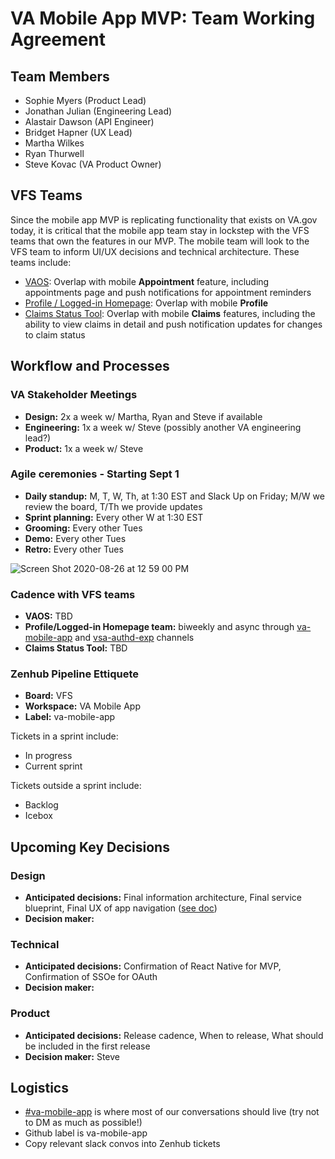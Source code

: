 # VA Mobile App MVP: Team Working Agreement

## Team Members
- Sophie Myers (Product Lead)
- Jonathan Julian (Engineering Lead)
- Alastair Dawson (API Engineer)
- Bridget Hapner (UX Lead)
- Martha Wilkes 
- Ryan Thurwell
- Steve Kovac (VA Product Owner)

## VFS Teams

Since the mobile app MVP is replicating functionality that exists on VA.gov today, it is critical that the mobile app team stay in lockstep with the VFS teams that own the features in our MVP. The mobile team will look to the VFS team to inform UI/UX decisions and technical architecture. These teams include:
- [VAOS](https://github.com/department-of-veterans-affairs/va.gov-team/tree/265974319dfa35a26f88779f100c7ade50508b56/products/health-care/appointments/va-online-scheduling): Overlap with mobile **Appointment** feature, including appointments page and push notifications for appointment reminders
- [Profile / Logged-in Homepage](https://github.com/department-of-veterans-affairs/va.gov-team/tree/ffbfc47a250788a795cc73a2112c317023a39733/products/identity-personalization/logged-in-homepage/2.0-redesign): Overlap with mobile **Profile**
- [Claims Status Tool](https://github.com/department-of-veterans-affairs/va.gov-team/blob/ca2514e624dcf5b245cf662f17839c6c5cee69f0/products/claim-appeal-status/README.md): Overlap with mobile **Claims** features, including the ability to view claims in detail and push notification updates for changes to claim status

## Workflow and Processes

### VA Stakeholder Meetings
- **Design:** 2x a week w/ Martha, Ryan and Steve if available 
- **Engineering:** 1x a week w/ Steve (possibly another VA engineering lead?)
- **Product:** 1x a week w/ Steve


### Agile ceremonies - Starting Sept 1
- **Daily standup:** M, T, W, Th, at 1:30 EST and Slack Up on Friday; M/W we review the board, T/Th we provide updates
- **Sprint planning:** Every other W at 1:30 EST
- **Grooming:** Every other Tues
- **Demo:** Every other Tues
- **Retro:** Every other Tues

![Screen Shot 2020-08-26 at 12 59 00 PM](https://user-images.githubusercontent.com/58053619/91339840-ad804300-e79c-11ea-927e-8aa112583284.png)


### Cadence with VFS teams
- **VAOS:** TBD
- **Profile/Logged-in Homepage team:** biweekly and async through [va-mobile-app](https://dsva.slack.com/archives/C018V2JCWRJ) and [vsa-authd-exp](https://dsva.slack.com/archives/C909ZG2BB) channels
- **Claims Status Tool:** TBD

### Zenhub Pipeline Ettiquete
- **Board:** VFS 
- **Workspace:** VA Mobile App
- **Label:** va-mobile-app

Tickets in a sprint include:
- In progress
- Current sprint

Tickets outside a sprint include:
- Backlog
- Icebox 


## Upcoming Key Decisions
### Design
- **Anticipated decisions:** Final information architecture, Final service blueprint, Final UX of app navigation ([see doc](https://github.com/department-of-veterans-affairs/va.gov-team/blob/master/products/va-mobile-app/ux-research/ux-decisions.md#1-we-think-we-should-use-a-bottom-toolbar-and-we-have-designed-a-navigation-ui))
- **Decision maker:** 

### Technical
- **Anticipated decisions:** Confirmation of React Native for MVP, Confirmation of SSOe for OAuth
- **Decision maker:**

### Product
- **Anticipated decisions:** Release cadence, When to release, What should be included in the first release
- **Decision maker:** Steve


## Logistics
- [#va-mobile-app](https://dsva.slack.com/archives/C018V2JCWRJ) is where most of our conversations should live (try not to DM as much as possible!)
- Github label is va-mobile-app 
- Copy relevant slack convos into Zenhub tickets

